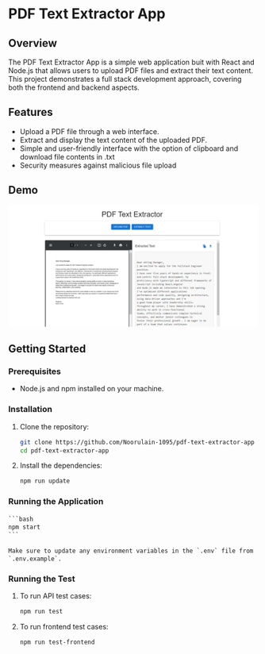 # PDF Text Extractor App

## Overview

The PDF Text Extractor App is a simple web application buit with React and Node.js that allows users to upload PDF files and extract their text content. This project demonstrates a full stack development approach, covering both the frontend and backend aspects.

## Features

- Upload a PDF file through a web interface.
- Extract and display the text content of the uploaded PDF.
- Simple and user-friendly interface with the option of clipboard and download file contents in .txt
- Security measures against malicious file upload

## Demo 

![app-demo](./src/assets/demo.png)

## Getting Started

### Prerequisites

- Node.js and npm installed on your machine.

### Installation

1. Clone the repository:

    ```bash
    git clone https://github.com/Noorulain-1095/pdf-text-extractor-app
    cd pdf-text-extractor-app
    ```

2. Install the dependencies:

    ```bash
    npm run update
    ```

### Running the Application

    ```bash
    npm start
    ```

    Make sure to update any environment variables in the `.env` file from `.env.example`.

### Running the Test

1. To run API test cases:

    ```bash
    npm run test
    ```

3. To run frontend test cases:

    ```bash
    npm run test-frontend
    ```
